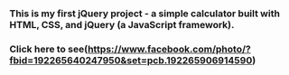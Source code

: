 ### This is my first jQuery project - a simple calculator built with HTML, CSS, and jQuery (a JavaScript framework).
### Click here to see(https://www.facebook.com/photo/?fbid=192265640247950&set=pcb.192265906914590)
